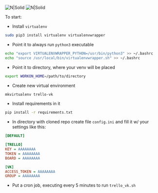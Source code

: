 ![N|Solid](https://img.shields.io/pypi/l/py-vkontakte.svg)
![N|Solid](https://img.shields.io/pypi/pyversions/py-vkontakte.svg)

To start:
- Install `virtualenv`
```bash
sudo pip3 install virtualenv virtualenvwrapper
```

- Point it to always run `python3` executable
```bash
echo "export VIRTUALENVWRAPPER_PYTHON=/usr/bin/python3" >> ~/.bashrc
echo "source /usr/local/bin/virtualenvwrapper.sh" >> ~/.bashrc
```

- Point it to directory, where your venv will be placed
```bash
export WORKON_HOME=/path/to/directory
```

- Create new virtual environment
```bash
mkvirtualenv trello-vk
```
- Install requirements in it
```bash
pip install -r requirements.txt
```

- In directory with cloned repo create file `config.ini` and fill it w/ your settings like this:
```ini
[DEFAULT]

[TRELLO]
KEY = AAAAAAAA
TOKEN = AAAAAAAA
BOARD = AAAAAAAA

[VK]
ACCESS_TOKEN = AAAAAAAA
GROUP = AAAAAAAA
```

- Put a cron job, executing every 5 minutes to run `trello_vk.sh`
